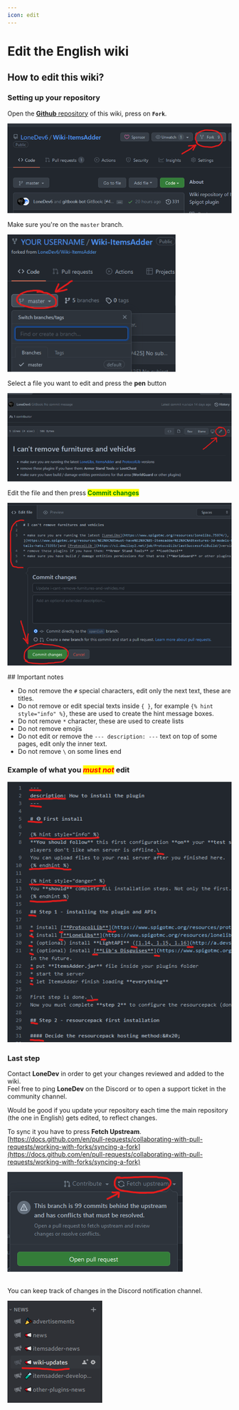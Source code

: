 ```yaml
---
icon: edit
---
```


# Edit the English wiki

## How to edit this wiki?

### Setting up your repository

Open the [**Github** repository](https://github.com/LoneDev6/Wiki-ItemsAdder) of this wiki, press on **`Fork`**.&#x20;

![](<assets/images/image (214).png>)

Make sure you're on the `master` branch.

![](<assets/images/image (141).png>)

Select a file you want to edit and press the **pen** button

![](<assets/images/image (189).png>)

Edit the file and then press <mark style="color:green;">**Commit changes**</mark>

![](<assets/images/image (190).png>)


<Warning>
## Important notes

* Do not remove the `#` special characters, edit only the next text, these are titles.
* Do not remove or edit special texts inside `{ }`, for example `{% hint style="info" %}`, these are used to create the hint message boxes.
* Do not remove `*` character, these are used to create lists
* Do not remove emojis
* Do not edit or remove the `--- description: ---` text on top of some pages, edit only the inner text.
* Do not remove `\` on some lines end
</Warning>


### Example of what you _<mark style="color:red;">must not</mark>_ edit

![](<assets/images/image (125).png>)

### Last step

Contact **LoneDev** in order to get your changes reviewed and added to the wiki.\
Feel free to ping **LoneDev** on the Discord or to open a support ticket in the community channel.


<Note>
Would be good if you update your repository each time the main repository (the one in English) gets edited, to reflect changes.

To sync it you have to press **Fetch Upstream**.\
[https://docs.github.com/en/pull-requests/collaborating-with-pull-requests/working-with-forks/syncing-a-fork](https://docs.github.com/en/pull-requests/collaborating-with-pull-requests/working-with-forks/syncing-a-fork)

![](<assets/images/image (212).png>)

\
You can keep track of changes in the Discord notification channel.

![](<assets/images/image (185).png>)
</Note>